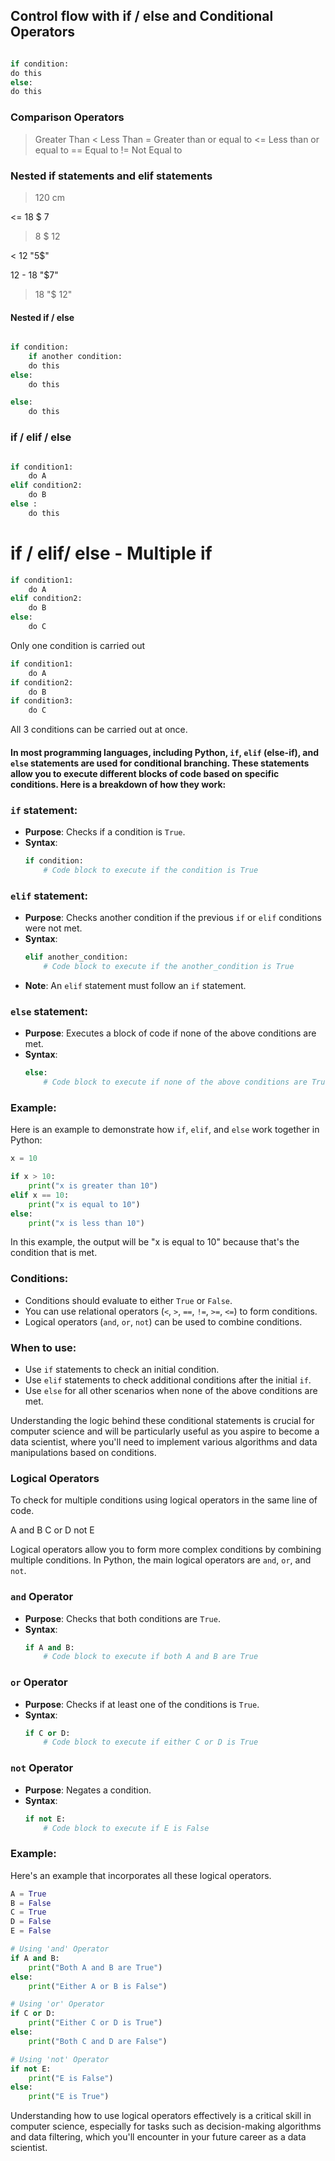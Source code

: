 ## Control flow with if / else and Conditional Operators

```python 

if condition:
do this 
else:
do this

```
### Comparison Operators 

> Greater Than 
< Less Than 
>= Greater than or equal to 
<= Less than or equal to 
== Equal to 
!= Not Equal to 

### Nested if statements and elif statements 

> 120 cm 

<= 18 $ 7 

> 8 $ 12

< 12 "5$" 

12 - 18 "$7"

> 18 "$ 12"

#### Nested if / else

```python 

if condition:
    if another condition:
    do this 
else:
    do this

else:
    do this

```

### if / elif / else 

```python

if condition1:
    do A
elif condition2:
    do B
else : 
    do this 

```


# if / elif/ else - Multiple if 

```python
if condition1:
    do A
elif condition2:
    do B
else: 
    do C 
```
Only one condition is carried out 

```python
if condition1:
    do A
if condition2:
    do B
if condition3:
    do C
```

All 3 conditions can be carried out at once. 

#### In most programming languages, including Python, `if`, `elif` (else-if), and `else` statements are used for conditional branching. These statements allow you to execute different blocks of code based on specific conditions. Here is a breakdown of how they work:

### `if` statement:

- **Purpose**: Checks if a condition is `True`.
- **Syntax**:
  ```python
  if condition:
      # Code block to execute if the condition is True
  ```

### `elif` statement:

- **Purpose**: Checks another condition if the previous `if` or `elif` conditions were not met.
- **Syntax**:
  ```python
  elif another_condition:
      # Code block to execute if the another_condition is True
  ```
- **Note**: An `elif` statement must follow an `if` statement.

### `else` statement:

- **Purpose**: Executes a block of code if none of the above conditions are met.
- **Syntax**:
  ```python
  else:
      # Code block to execute if none of the above conditions are True
  ```

### Example:

Here is an example to demonstrate how `if`, `elif`, and `else` work together in Python:

```python
x = 10

if x > 10:
    print("x is greater than 10")
elif x == 10:
    print("x is equal to 10")
else:
    print("x is less than 10")
```

In this example, the output will be "x is equal to 10" because that's the condition that is met.

### Conditions:

- Conditions should evaluate to either `True` or `False`.
- You can use relational operators (`<`, `>`, `==`, `!=`, `>=`, `<=`) to form conditions.
- Logical operators (`and`, `or`, `not`) can be used to combine conditions.

### When to use:

- Use `if` statements to check an initial condition.
- Use `elif` statements to check additional conditions after the initial `if`.
- Use `else` for all other scenarios when none of the above conditions are met.

Understanding the logic behind these conditional statements is crucial for computer science and will be particularly useful as you aspire to become a data scientist, where you'll need to implement various algorithms and data manipulations based on conditions.


### Logical Operators 


To check for multiple conditions using logical operators in the same line of code.

A and B
C or D
not E

Logical operators allow you to form more complex conditions by combining multiple conditions. In Python, the main logical operators are `and`, `or`, and `not`.

### `and` Operator

- **Purpose**: Checks that both conditions are `True`.
- **Syntax**:
  ```python
  if A and B:
      # Code block to execute if both A and B are True
  ```

### `or` Operator

- **Purpose**: Checks if at least one of the conditions is `True`.
- **Syntax**:
  ```python
  if C or D:
      # Code block to execute if either C or D is True
  ```

### `not` Operator

- **Purpose**: Negates a condition.
- **Syntax**:
  ```python
  if not E:
      # Code block to execute if E is False
  ```

### Example:

Here's an example that incorporates all these logical operators.

```python
A = True
B = False
C = True
D = False
E = False

# Using 'and' Operator
if A and B:
    print("Both A and B are True")
else:
    print("Either A or B is False")

# Using 'or' Operator
if C or D:
    print("Either C or D is True")
else:
    print("Both C and D are False")

# Using 'not' Operator
if not E:
    print("E is False")
else:
    print("E is True")
```

Understanding how to use logical operators effectively is a critical skill in computer science, especially for tasks such as decision-making algorithms and data filtering, which you'll encounter in your future career as a data scientist.